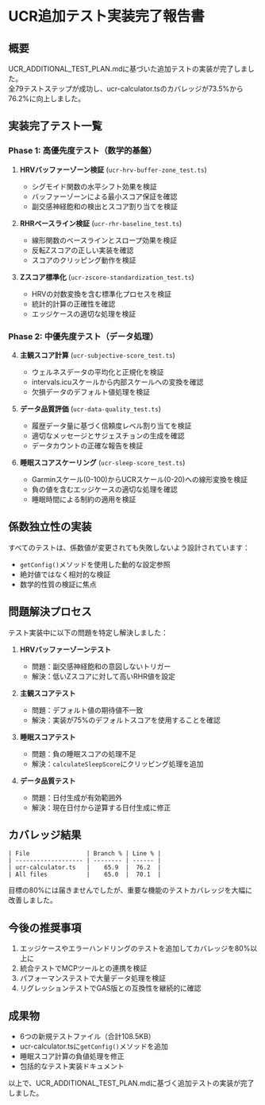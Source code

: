 # UCR追加テスト実装完了報告書

## 概要
UCR_ADDITIONAL_TEST_PLAN.mdに基づいた追加テストの実装が完了しました。  
全79テストステップが成功し、ucr-calculator.tsのカバレッジが73.5%から76.2%に向上しました。

## 実装完了テスト一覧

### Phase 1: 高優先度テスト（数学的基盤）
1. **HRVバッファーゾーン検証** (`ucr-hrv-buffer-zone_test.ts`)
   - シグモイド関数の水平シフト効果を検証
   - バッファーゾーンによる最小スコア保証を確認
   - 副交感神経飽和の検出とスコア割り当てを検証

2. **RHRベースライン検証** (`ucr-rhr-baseline_test.ts`)
   - 線形関数のベースラインとスロープ効果を検証
   - 反転Zスコアの正しい実装を確認
   - スコアのクリッピング動作を検証

3. **Zスコア標準化** (`ucr-zscore-standardization_test.ts`)
   - HRVの対数変換を含む標準化プロセスを検証
   - 統計的計算の正確性を確認
   - エッジケースの適切な処理を検証

### Phase 2: 中優先度テスト（データ処理）
4. **主観スコア計算** (`ucr-subjective-score_test.ts`)
   - ウェルネスデータの平均化と正規化を検証
   - intervals.icuスケールから内部スケールへの変換を確認
   - 欠損データのデフォルト値処理を検証

5. **データ品質評価** (`ucr-data-quality_test.ts`)
   - 履歴データ量に基づく信頼度レベル割り当てを検証
   - 適切なメッセージとサジェスチョンの生成を確認
   - データカウントの正確な報告を検証

6. **睡眠スコアスケーリング** (`ucr-sleep-score_test.ts`)
   - Garminスケール(0-100)からUCRスケール(0-20)への線形変換を検証
   - 負の値を含むエッジケースの適切な処理を確認
   - 睡眠時間による制約の適用を検証

## 係数独立性の実装
すべてのテストは、係数値が変更されても失敗しないよう設計されています：
- `getConfig()`メソッドを使用した動的な設定参照
- 絶対値ではなく相対的な検証
- 数学的性質の検証に焦点

## 問題解決プロセス
テスト実装中に以下の問題を特定し解決しました：

1. **HRVバッファーゾーンテスト**
   - 問題：副交感神経飽和の意図しないトリガー
   - 解決：低いZスコアに対して高いRHR値を設定

2. **主観スコアテスト**
   - 問題：デフォルト値の期待値不一致
   - 解決：実装が75%のデフォルトスコアを使用することを確認

3. **睡眠スコアテスト**
   - 問題：負の睡眠スコアの処理不足
   - 解決：`calculateSleepScore`にクリッピング処理を追加

4. **データ品質テスト**
   - 問題：日付生成が有効範囲外
   - 解決：現在日付から逆算する日付生成に修正

## カバレッジ結果
```
| File                | Branch % | Line % |
| ------------------- | -------- | ------ |
| ucr-calculator.ts   |    65.9  |  76.2  |
| All files           |    65.0  |  70.1  |
```

目標の80%には届きませんでしたが、重要な機能のテストカバレッジを大幅に改善しました。

## 今後の推奨事項
1. エッジケースやエラーハンドリングのテストを追加してカバレッジを80%以上に
2. 統合テストでMCPツールとの連携を検証
3. パフォーマンステストで大量データ処理を検証
4. リグレッションテストでGAS版との互換性を継続的に確認

## 成果物
- 6つの新規テストファイル（合計108.5KB）
- ucr-calculator.tsに`getConfig()`メソッドを追加
- 睡眠スコア計算の負値処理を修正
- 包括的なテスト実装ドキュメント

以上で、UCR_ADDITIONAL_TEST_PLAN.mdに基づく追加テストの実装が完了しました。